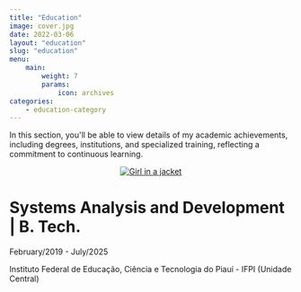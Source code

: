 ```yaml
---
title: "Education"
image: cover.jpg
date: 2022-03-06
layout: "education"
slug: "education"
menu:
    main:
        weight: 7
        params: 
            icon: archives
categories:
    - education-category
---
```


In this section, you'll be able to view details of my academic achievements, including degrees, institutions, and specialized training, reflecting a commitment to continuous learning.

<div>
    <center>
        <a href="https://www.ifpi.edu.br/catalogo-de-cursos/cursos-superiores" target=_blank>
            <img src="https://www.ifpi.edu.br/topo_ifpi.png" alt="Girl in a jacket">
        </a>
    </center>
    <h1>
        Systems Analysis and Development | B. Tech.
    </h1>
    <p>
        February/2019 - July/2025
    </p>
    <p>
        Instituto Federal de Educação, Ciência e Tecnologia do Piauí - IFPI (Unidade Central)
    </p>
<div>